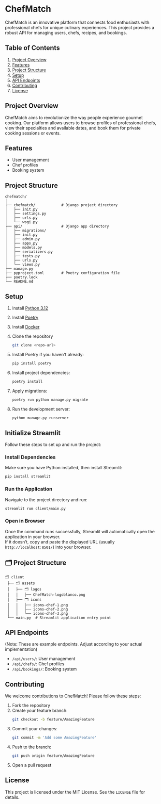 # ChefMatch

ChefMatch is an innovative platform that connects food enthusiasts with professional chefs for unique culinary experiences. This project provides a robust API for managing users, chefs, recipes, and bookings.

## Table of Contents

1. [Project Overview](#project-overview)
2. [Features](#features)
3. [Project Structure](#project-structure)
4. [Setup](#setup)
5. [API Endpoints](#api-endpoints)
6. [Contributing](#contributing)
7. [License](#license)

## Project Overview

ChefMatch aims to revolutionize the way people experience gourmet cooking. Our platform allows users to browse profiles of professional chefs, view their specialties and available dates, and book them for private cooking sessions or events.

## Features

- User management
- Chef profiles
- Booking system

## Project Structure
```
chefmatch/
│
├── chefmatch/            # Django project directory
│   ├── init.py
│   ├── settings.py
│   ├── urls.py
│   └── wsgi.py
├── api/                  # Django app directory
│   ├── migrations/
│   ├── init.py
│   ├── admin.py
│   ├── apps.py
│   ├── models.py
│   ├── serializers.py
│   ├── tests.py
│   ├── urls.py
│   └── views.py
├── manage.py
├── pyproject.toml        # Poetry configuration file
├── poetry.lock
└── README.md
```
## Setup

1. Install [Python 3.12](https://www.python.org/downloads/)

1. Install [Poetry](https://python-poetry.org/docs/)

1. Install [Docker](https://docs.docker.com/desktop/)

1. Clone the repository
    ```sh
    git clone <repo-url>
    ```

1. Install Poetry if you haven't already:
   ```sh
   pip install poetry
   ```

1. Install project dependencies:
   ```sh
   poetry install
    ```
1. Apply migrations:
   ```sh
   poetry run python manage.py migrate
   ```

1. Run the development server:
   ```sh
   python manage.py runserver
   ```

## Initialize Streamlit

Follow these steps to set up and run the project:

### Install Dependencies
Make sure you have Python installed, then install Streamlit:

```sh
pip install streamlit
```

### Run the Application
Navigate to the project directory and run:

```sh
streamlit run client/main.py
```

### Open in Browser
Once the command runs successfully, Streamlit will automatically open the application in your browser.  
If it doesn’t, copy and paste the displayed URL (usually `http://localhost:8501/`) into your browser.

## 🗂️ Project Structure

```
🗂 client
 ├── 🗂 assets
 │   ├── 🗂 logos
 │   │   ├── ChefMatch-logoblanco.png
 │   ├── 🗂 icons
 │   │   ├── icons-chef-1.png
 │   │   ├── icons-chef-2.png
 │   │   └── icons-chef-3.png
 └── main.py  # Streamlit application entry point
```

## API Endpoints

(Note: These are example endpoints. Adjust according to your actual implementation)

- `/api/users/`: User management
- `/api/chefs/`: Chef profiles
- `/api/bookings/`: Booking system

## Contributing

We welcome contributions to ChefMatch! Please follow these steps:

1. Fork the repository
2. Create your feature branch: 
    ```sh
    git checkout -b feature/AmazingFeature
    ```
3. Commit your changes: 
    ```sh
    git commit -m 'Add some AmazingFeature'
    ```
4. Push to the branch: 
    ```sh
    git push origin feature/AmazingFeature
    ```
5. Open a pull request

## License

This project is licensed under the MIT License. See the `LICENSE` file for details.
